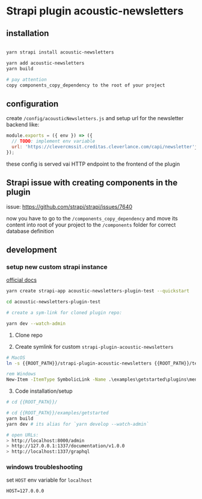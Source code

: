 # Strapi plugin acoustic-newsletters

## installation

```bash

yarn strapi install acoustic-newsletters

yarn add acoustic-newsletters
yarn build

# pay attention
copy components_copy_dependency to the root of your project
```

## configuration
create `/config/acousticNewsletters.js` and setup url for the newsletter backend like:

```javascript
module.exports = ({ env }) => ({
  // TODO: implement env variable
  url: 'https://clevercmssit.creditas.cleverlance.com/capi/newsletter'jj
});

```
these config is served vai HTTP endpoint to the frontend of the plugin

## Strapi issue with creating components in the plugin
issue: https://github.com/strapi/strapi/issues/7640

now you have to go to the `/components_copy_dependency` and move its content into root of your project to the `/components` folder 
for correct database definition



## development 

### setup new custom strapi instance

[official docs](https://strapi.io/documentation/3.0.0-beta.x/installation/cli.html)
```sh
yarn create strapi-app acoustic-newsletters-plugin-test --quickstart

cd acoustic-newsletters-plugin-test

# create a sym-link for cloned plugin repo:

yarn dev --watch-admin

```

1. Clone repo

2. Create symlink for custom `strapi-plugin-acoustic-newsletters`

```sh
# MacOS
ln -s {{ROOT_PATH}}/strapi-plugin-acoustic-newsletters {{ROOT_PATH}}/test-plugins/plugins/acoustic-newsletters

```

```bat
rem Windows
New-Item -ItemType SymbolicLink -Name .\examples\getstarted\plugins\menu -Target .\packages\strapi-plugin-menu\
```

3. Code installation/setup

```sh
# cd {{ROOT_PATH}}/

# cd {{ROOT_PATH}}/examples/getstarted
yarn build
yarn dev # its alias for `yarn develop --watch-admin`

# open URLs:
> http://localhost:8000/admin
> http://127.0.0.1:1337/documentation/v1.0.0
> http://localhost:1337/graphql
```

### windows troubleshooting

set `HOST` env variable for `localhost`

`HOST=127.0.0.0`
